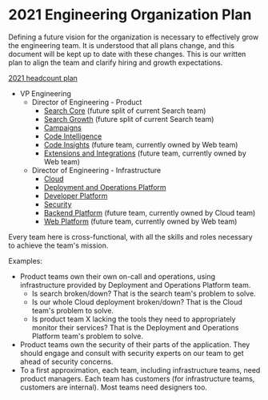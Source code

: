 # 2021 Engineering Organization Plan

Defining a future vision for the organization is necessary to effectively grow the engineering team. It is understood that all plans change, and this document will be kept up to date with these changes. This is our written plan to align the team and clarify hiring and growth expectations.

[2021 headcount plan](https://docs.google.com/spreadsheets/d/1UG4aLB5S8yOSOByia2EQgpZkoPxG5eVfqQqgs1f71Vw/edit#gid=2097845084)

- VP Engineering
  - Director of Engineering - Product
    - [Search Core](search/index.md#search-core) (future split of current Search team)
    - [Search Growth](search/index.md#search-growth) (future split of current Search team)
    - [Campaigns](campaigns/index.md)
    - [Code Intelligence](code-intelligence/index.md)
    - [Code Insights](web/index.md#code-insights) (future team, currently owned by Web team)
    - [Extensions and Integrations](web/index.md#extensions-and-integrations) (future team, currently owned by Web team)
  - Director of Engineering - Infrastructure
    - [Cloud](cloud/index.md)
    - [Deployment and Operations Platform](distribution/index.md#deployment-and-operations-platform)
    - [Developer Platform](distribution/index.md#developer-platform)
    - [Security](security/index.md)
    - [Backend Platform](backend-infrastructure/index.md) (future team, currently owned by Cloud team)
    - [Web Platform](web/index.md#web-infrastructure) (future team, currently owned by Web team)

Every team here is cross-functional, with all the skills and roles necessary to achieve the team's mission.

Examples:

- Product teams own their own on-call and operations, using infrastructure provided by Deployment and Operations Platform team.
  - Is search broken/down? That is the search team's problem to solve.
  - Is our whole Cloud deployment broken/down? That is the Cloud team's problem to solve.
  - Is product team X lacking the tools they need to appropriately monitor their services? That is the Deployment and Operations Platform team's problem to solve.
- Product teams own the security of their parts of the application. They should engage and consult with security experts on our team to get ahead of security concerns.
- To a first approximation, each team, including infrastructure teams, need product managers. Each team has customers (for infrastructure teams, customers are internal). Most teams need designers too.
